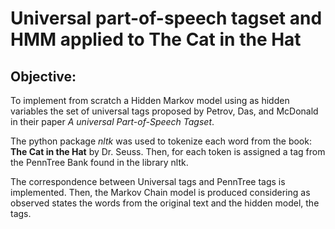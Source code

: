 # Universal part-of-speech tagset and HMM applied to The Cat in the Hat

## Objective:
To implement from scratch a Hidden Markov model using as hidden variables the set of universal tags proposed by Petrov, Das, and McDonald in their paper *A universal Part-of-Speech Tagset*.

The python package *nltk* was used to tokenize each word from the book: **The Cat in the Hat** by Dr. Seuss. Then, for each token is assigned a tag from the PennTree Bank found in the library nltk.

The correspondence between Universal tags and PennTree tags is implemented. Then, the Markov Chain model is produced considering as observed states the words from the original text and the hidden model, the tags.
